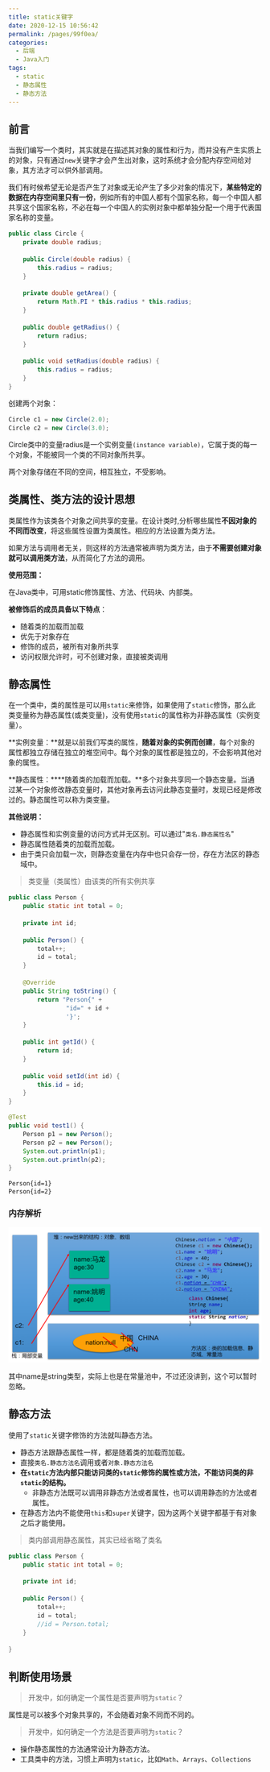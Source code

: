 ```yaml
---
title: static关键字
date: 2020-12-15 10:56:42
permalink: /pages/99f0ea/
categories: 
  - 后端
  - Java入门
tags: 
  - static
  - 静态属性
  - 静态方法
---
```

## 前言

当我们编写一个类时，其实就是在描述其对象的属性和行为，而并没有产生实质上的对象，只有通过`new`关键字才会产生出对象，这时系统才会分配内存空间给对象，其方法才可以供外部调用。

我们有时候希望无论是否产生了对象或无论产生了多少对象的情况下，**某些特定的数据在内存空间里只有一份**，例如所有的中国人都有个国家名称，每一个中国人都共享这个国家名称，不必在每一个中国人的实例对象中都单独分配一个用于代表国家名称的变量。



~~~java
public class Circle {
    private double radius;

    public Circle(double radius) {
        this.radius = radius;
    }

    private double getArea() {
        return Math.PI * this.radius * this.radius;
    }

    public double getRadius() {
        return radius;
    }

    public void setRadius(double radius) {
        this.radius = radius;
    }
}
~~~

创建两个对象：

~~~java
Circle c1 = new Circle(2.0);
Circle c2 = new Circle(3.0);
~~~

Circle类中的变量radius是一个实例变量`(instance variable)`，它属于类的每一个对象，不能被同一个类的不同对象所共享。

两个对象存储在不同的空间，相互独立，不受影响。



## 类属性、类方法的设计思想

类属性作为该类各个对象之间共享的变量。在设计类时,分析哪些属性**不因对象的不同而改变**，将这些属性设置为类属性。相应的方法设置为类方法。

如果方法与调用者无关，则这样的方法通常被声明为类方法，由于**不需要创建对象就可以调用类方法**，从而简化了方法的调用。



**使用范围：**

在Java类中，可用static修饰属性、方法、代码块、内部类。



**被修饰后的成员具备以下特点**：

- 随着类的加载而加载
- 优先于对象存在
- 修饰的成员，被所有对象所共享
- 访问权限允许时，可不创建对象，直接被类调用



## 静态属性

在一个类中，类的属性是可以用`static`来修饰，如果使用了`static`修饰，那么此类变量称为静态属性(或类变量)，没有使用`static`的属性称为非静态属性（实例变量）。

**实例变量：**就是以前我们写类的属性，**随着对象的实例而创建**，每个对象的属性都独立存储在独立的堆空间中。每个对象的属性都是独立的，不会影响其他对象的属性。

**静态属性：****随着类的加载而加载。**多个对象共享同一个静态变量。当通过某一个对象修改静态变量时，其他对象再去访问此静态变量时，发现已经是修改过的。静态属性可以称为类变量。



**其他说明：**

- 静态属性和实例变量的访问方式并无区别。可以通过"`类名.静态属性名`"
- 静态属性随着类的加载而加载。
- 由于类只会加载一次，则静态变量在内存中也只会存一份，存在方法区的静态域中。





> 类变量（类属性）由该类的所有实例共享

~~~java
public class Person {
    public static int total = 0;

    private int id;

    public Person() {
        total++;
        id = total;
    }

    @Override
    public String toString() {
        return "Person{" +
                "id=" + id +
                '}';
    }

    public int getId() {
        return id;
    }

    public void setId(int id) {
        this.id = id;
    }
}
~~~

~~~java
@Test
public void test1() {
    Person p1 = new Person();
    Person p2 = new Person();
    System.out.println(p1);
    System.out.println(p2);
}
~~~

```
Person{id=1}
Person{id=2}
```



### 内存解析

![image-20201215113432594](https://raw.githubusercontent.com/SaulJWu/images/main/20201215113432.png)

其中name是string类型，实际上也是在常量池中，不过还没讲到，这个可以暂时忽略。





## 静态方法

使用了`static`关键字修饰的方法就叫静态方法。

- 静态方法跟静态属性一样，都是随着类的加载而加载。
- 直接`类名.静态方法名`调用或者`对象.静态方法名`
- **在`static`方法内部只能访问类的`static`修饰的属性或方法，不能访问类的非`static`的结构。**
  - 非静态方法既可以调用非静态方法或者属性，也可以调用静态的方法或者属性。
- 在静态方法内不能使用`this`和`super`关键字，因为这两个关键字都基于有对象之后才能使用。



> 类内部调用静态属性，其实已经省略了类名

~~~java
public class Person {
    public static int total = 0;

    private int id;

    public Person() {
        total++;
        id = total;
        //id = Person.total;
    }

}
~~~



## 判断使用场景

> 开发中，如何确定一个属性是否要声明为`static`？

属性是可以被多个对象共享的，不会随着对象不同而不同的。



> 开发中，如何确定一个方法是否要声明为`static`？

- 操作静态属性的方法通常设计为静态方法。
- 工具类中的方法，习惯上声明为`static`，比如`Math`、`Arrays`、`Collections`